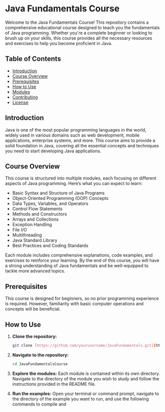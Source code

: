# Java Fundamentals Course

Welcome to the Java Fundamentals Course! This repository contains a comprehensive educational course designed to teach you the fundamentals of Java programming. Whether you're a complete beginner or looking to brush up on your skills, this course provides all the necessary resources and exercises to help you become proficient in Java.

## Table of Contents

- [Introduction](#introduction)
- [Course Overview](#course-overview)
- [Prerequisites](#prerequisites)
- [How to Use](#how-to-use)
- [Modules](#modules)
- [Contributing](#contributing)
- [License](#license)

## Introduction

Java is one of the most popular programming languages in the world, widely used in various domains such as web development, mobile applications, enterprise systems, and more. This course aims to provide a solid foundation in Java, covering all the essential concepts and techniques you need to start developing Java applications.

## Course Overview

This course is structured into multiple modules, each focusing on different aspects of Java programming. Here’s what you can expect to learn:

- Basic Syntax and Structure of Java Programs
- Object-Oriented Programming (OOP) Concepts
- Data Types, Variables, and Operators
- Control Flow Statements
- Methods and Constructors
- Arrays and Collections
- Exception Handling
- File I/O
- Multithreading
- Java Standard Library
- Best Practices and Coding Standards

Each module includes comprehensive explanations, code examples, and exercises to reinforce your learning. By the end of this course, you will have a strong understanding of Java fundamentals and be well-equipped to tackle more advanced topics.

## Prerequisites

This course is designed for beginners, so no prior programming experience is required. However, familiarity with basic computer operations and concepts will be beneficial.

## How to Use

1. **Clone the repository:**
    ```bash
    git clone [https://github.com/yourusername/JavaFundamentals.git](https://github.com/9elmaz9/Java_Fundamentals)
    ```

2. **Navigate to the repository:**
    ```bash
    cd JavaFundamentalsCourse
    ```

3. **Explore the modules:**
    Each module is contained within its own directory. Navigate to the directory of the module you wish to study and follow the instructions provided in the README file.

4. **Run the examples:**
    Open your terminal or command prompt, navigate to the directory of the example you want to run, and use the following commands to compile and
